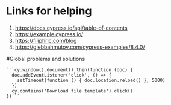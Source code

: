 # Links for helping

1. https://docs.cypress.io/api/table-of-contents
2. https://example.cypress.io/
3. https://filiphric.com/blog
4. https://glebbahmutov.com/cypress-examples/8.4.0/


#Global problems and solutions

    ```cy.window().document().then(function (doc) {
      doc.addEventListener('click', () => {
        setTimeout(function () { doc.location.reload() }, 5000)
      })
      cy.contains('Download file template').click()
    })```
